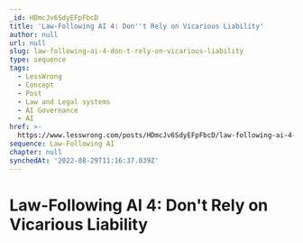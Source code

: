 ```yaml
---
_id: HDmcJv6SdyEFpFbcD
title: 'Law-Following AI 4: Don''t Rely on Vicarious Liability'
author: null
url: null
slug: law-following-ai-4-don-t-rely-on-vicarious-liability
type: sequence
tags:
  - LessWrong
  - Concept
  - Post
  - Law and Legal systems
  - AI Governance
  - AI
href: >-
  https://www.lesswrong.com/posts/HDmcJv6SdyEFpFbcD/law-following-ai-4-don-t-rely-on-vicarious-liability
sequence: Law-Following AI
chapter: null
synchedAt: '2022-08-29T11:16:37.039Z'
---
```

# Law-Following AI 4: Don't Rely on Vicarious Liability

